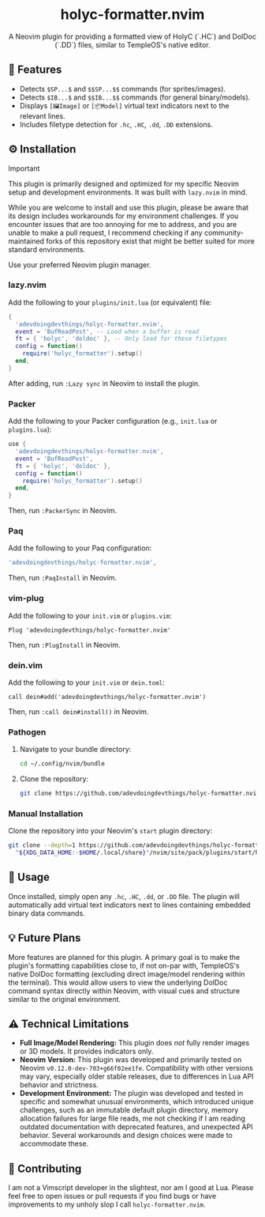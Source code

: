 <h1 align="center">holyc-formatter.nvim</h1>

<p align="center">A Neovim plugin for providing a formatted view of HolyC (`.HC`) and DolDoc (`.DD`) files, similar to TempleOS's native editor.</p>

## 🌟 Features

- Detects `$SP...$` and `$$SP...$$` commands (for sprites/images).
- Detects `$IB...$` and `$$IB...$$` commands (for general binary/models).
- Displays `[🖼️Image]` or `[📦Model]` virtual text indicators next to the relevant lines.
- Includes filetype detection for `.hc`, `.HC`, `.dd`, `.DD` extensions.

## ⚙️ Installation
>[!IMPORTANT]
>This plugin is primarily designed and optimized for my specific Neovim setup and development environments. It was built with `lazy.nvim` in mind.
>
>While you are welcome to install and use this plugin, please be aware that its design includes workarounds for my environment challenges. If you encounter issues that are too annoying for me to address, and you are unable to make a pull request, I recommend checking if any community-maintained forks of this repository exist that might be better suited for more standard environments.


Use your preferred Neovim plugin manager.

### lazy.nvim

Add the following to your `plugins/init.lua` (or equivalent) file:

```lua
{
  'adevdoingdevthings/holyc-formatter.nvim',
  event = 'BufReadPost', -- Load when a buffer is read
  ft = { 'holyc', 'doldoc' }, -- Only load for these filetypes
  config = function()
    require('holyc_formatter').setup()
  end,
}
```

After adding, run `:Lazy sync` in Neovim to install the plugin.

### Packer

Add the following to your Packer configuration (e.g., `init.lua` or `plugins.lua`):

```lua
use {
  'adevdoingdevthings/holyc-formatter.nvim',
  event = 'BufReadPost',
  ft = { 'holyc', 'doldoc' },
  config = function()
    require('holyc_formatter').setup()
  end,
}
```

Then, run `:PackerSync` in Neovim.

### Paq

Add the following to your Paq configuration:

```lua
'adevdoingdevthings/holyc-formatter.nvim',
```

Then, run `:PaqInstall` in Neovim.

### vim-plug

Add the following to your `init.vim` or `plugins.vim`:

```vim
Plug 'adevdoingdevthings/holyc-formatter.nvim'
```

Then, run `:PlugInstall` in Neovim.

### dein.vim

Add the following to your `init.vim` or `dein.toml`:

```vim
call dein#add('adevdoingdevthings/holyc-formatter.nvim')
```

Then, run `:call dein#install()` in Neovim.

### Pathogen

1.  Navigate to your bundle directory:
    ```bash
    cd ~/.config/nvim/bundle
    ```
2.  Clone the repository:
    ```bash
    git clone https://github.com/adevdoingdevthings/holyc-formatter.nvim.git
    ```

### Manual Installation

Clone the repository into your Neovim's `start` plugin directory:

```bash
git clone --depth=1 https://github.com/adevdoingdevthings/holyc-formatter.nvim.git \
  "${XDG_DATA_HOME:-$HOME/.local/share}"/nvim/site/pack/plugins/start/holyc-formatter.nvim
```

## 🚀 Usage

Once installed, simply open any `.hc`, `.HC`, `.dd`, or `.DD` file. The plugin will automatically add virtual text indicators next to lines containing embedded binary data commands.

## 💡 Future Plans

More features are planned for this plugin. A primary goal is to make the plugin's formatting capabilities close to, if not on-par with, TempleOS's native DolDoc formatting (excluding direct image/model rendering within the terminal). This would allow users to view the underlying DolDoc command syntax directly within Neovim, with visual cues and structure similar to the original environment.

## ⚠️ Technical Limitations

- **Full Image/Model Rendering:** This plugin does *not* fully render images or 3D models. It provides indicators only.
- **Neovim Version:** This plugin was developed and primarily tested on Neovim `v0.12.0-dev-703+g66f02ee1fe`. Compatibility with other versions may vary, especially older stable releases, due to differences in Lua API behavior and strictness.
- **Development Environment:** The plugin was developed and tested in specific and somewhat unusual environments, which introduced unique challenges, such as an immutable default plugin directory, memory allocation failures for large file reads, me not checking if I am reading outdated documentation with deprecated features, and unexpected API behavior. Several workarounds and design choices were made to accommodate these.

## 🤝 Contributing

I am not a Vimscript developer in the slightest, nor am I good at Lua. Please feel free to open issues or pull requests if you find bugs or have improvements to my unholy slop I call `holyc-formatter.nvim`.
